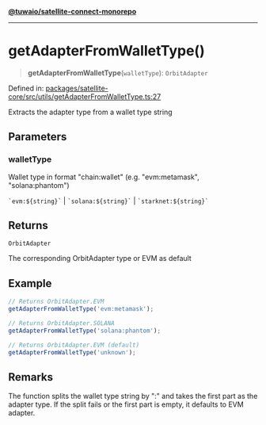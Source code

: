 [**@tuwaio/satellite-connect-monorepo**](../../../README.md)

***

# getAdapterFromWalletType()

> **getAdapterFromWalletType**(`walletType`): `OrbitAdapter`

Defined in: [packages/satellite-core/src/utils/getAdapterFromWalletType.ts:27](https://github.com/TuwaIO/satellite-connect/blob/f8f5982b4939a6a74eb2eb686216730e40bd72ef/packages/satellite-core/src/utils/getAdapterFromWalletType.ts#L27)

Extracts the adapter type from a wallet type string

## Parameters

### walletType

Wallet type in format "chain:wallet" (e.g. "evm:metamask", "solana:phantom")

`` `evm:${string}` `` | `` `solana:${string}` `` | `` `starknet:${string}` ``

## Returns

`OrbitAdapter`

The corresponding OrbitAdapter type or EVM as default

## Example

```typescript
// Returns OrbitAdapter.EVM
getAdapterFromWalletType('evm:metamask');

// Returns OrbitAdapter.SOLANA
getAdapterFromWalletType('solana:phantom');

// Returns OrbitAdapter.EVM (default)
getAdapterFromWalletType('unknown');
```

## Remarks

The function splits the wallet type string by ":" and takes the first part as the adapter type.
If the split fails or the first part is empty, it defaults to EVM adapter.
